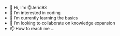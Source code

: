 - 👋 Hi, I’m @Jeric93
- 👀 I’m interested in coding
- 🌱 I’m currently learning the basics
- 💞️ I’m looking to collaborate on knowledge expansion
- 📫 How to reach me ...

<!---
Jeric93/Jeric93 is a ✨ special ✨ repository because its `README.md` (this file) appears on your GitHub profile.
You can click the Preview link to take a look at your changes.
--->
